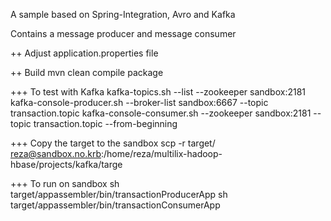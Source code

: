 A sample based on Spring-Integration, Avro and Kafka

Contains a message producer and message consumer

++ Adjust
application.properties file

++ Build
mvn clean compile package

+++ To test with Kafka
kafka-topics.sh --list --zookeeper sandbox:2181
kafka-console-producer.sh --broker-list sandbox:6667 --topic transaction.topic
kafka-console-consumer.sh --zookeeper sandbox:2181 --topic transaction.topic --from-beginning

+++ Copy the target to the sandbox
scp -r target/ reza@sandbox.no.krb:/home/reza/multilix-hadoop-hbase/projects/kafka/targe


+++ To run on sandbox
sh target/appassembler/bin/transactionProducerApp
sh target/appassembler/bin/transactionConsumerApp